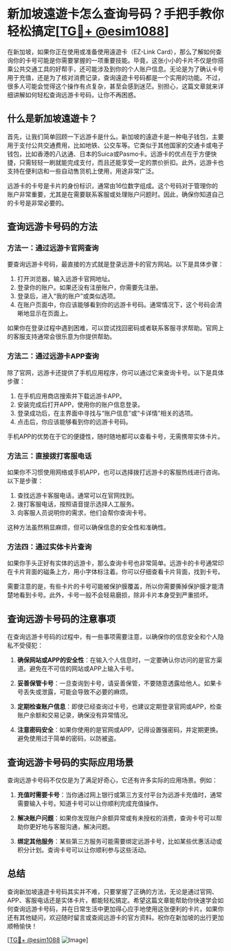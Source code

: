 # 新加坡遠遊卡怎么查询号码？手把手教你轻松搞定[[TG💪+ @esim1088](https://t.me/s/esim1088)]

在新加坡，如果你正在使用或准备使用遠遊卡（EZ-Link Card），那么了解如何查询你的卡号可能是你需要掌握的一项重要技能。毕竟，这张小小的卡片不仅是你搭乘公共交通工具的好帮手，还可能涉及到你的个人账户信息。无论是为了确认卡号用于充值，还是为了核对消费记录，查询遠遊卡号码都是一个实用的功能。不过，很多人可能会觉得这个操作有点复杂，甚至会感到迷茫。别担心，这篇文章就来详细讲解如何轻松查询远游卡号码，让你不再困惑。

## 什么是新加坡遠遊卡？

首先，让我们简单回顾一下远游卡是什么。新加坡的遠遊卡是一种电子钱包，主要用于支付公共交通费用，比如地铁、公交车等。它类似于其他国家的交通卡或电子钱包，比如香港的八达通、日本的Suica或Pasmo卡。远游卡的优点在于方便快捷，只需轻轻一刷就能完成支付，而且还能享受一定的票价折扣。此外，远游卡也支持在便利店和一些自动售货机上使用，用途非常广泛。

远游卡的卡号是卡片的身份标识，通常由16位数字组成。这个号码对于管理你的账户非常重要，尤其是在需要联系客服或处理账户问题时。因此，确保你知道自己的卡号是非常必要的。

## 查询远游卡号码的方法

### 方法一：通过远游卡官网查询

要查询远游卡号码，最直接的方式就是登录远游卡的官方网站。以下是具体步骤：

1. 打开浏览器，输入远游卡官网地址。
2. 登录你的账户。如果还没有注册账户，你需要先注册。
3. 登录后，进入“我的账户”或类似选项。
4. 在账户页面中，你应该能够看到你的远游卡号码。通常情况下，这个号码会清晰地显示在页面上。

如果你在登录过程中遇到困难，可以尝试找回密码或者联系客服寻求帮助。官网上的客服支持通常会很乐意为你提供帮助。

### 方法二：通过远游卡APP查询

除了官网，远游卡还提供了手机应用程序，你可以通过它来查询卡号。以下是具体步骤：

1. 在手机应用商店搜索并下载远游卡APP。
2. 安装完成后打开APP，使用你的账户信息登录。
3. 登录成功后，在主界面中寻找与“账户信息”或“卡详情”相关的选项。
4. 点击后，你应该能够看到你的远游卡号码。

手机APP的优势在于它的便捷性，随时随地都可以查看卡号，无需携带实体卡片。

### 方法三：直接拨打客服电话

如果你不习惯使用网络或手机APP，也可以选择拨打远游卡的客服热线进行咨询。以下是步骤：

1. 查找远游卡客服电话，通常可以在官网找到。
2. 拨打客服电话，按照语音提示选择人工服务。
3. 向客服人员说明你的需求，他们会帮你查询卡号。

这种方法虽然稍显麻烦，但可以确保信息的安全性和准确性。

### 方法四：通过实体卡片查询

如果你手头正好有实体的远游卡，那么查询卡号也非常简单。远游卡的卡号通常印在卡片背面的磁条上方，用小字体标注着。你可以仔细查看卡片背面，找到卡号。

需要注意的是，有些卡片的卡号可能被保护膜覆盖，所以你需要撕掉保护膜才能清楚地看到卡号。此外，卡号一般不会轻易磨损，除非卡片本身受到严重损坏。

## 查询远游卡号码的注意事项

在查询远游卡号码的过程中，有一些事项需要注意，以确保你的信息安全和个人隐私不受侵犯：

1. **确保网站或APP的安全性**：在输入个人信息时，一定要确认你访问的是官方渠道。避免在不可信的网站或APP上输入卡号。
   
2. **妥善保管卡号**：一旦查询到卡号，请妥善保管，不要随意透露给他人。如果卡号丢失或泄露，可能会导致不必要的麻烦。

3. **定期检查账户信息**：即使已经查询过卡号，也建议定期登录官网或APP，检查账户余额和交易记录，确保没有异常情况。

4. **注意密码安全**：如果你使用的是官网或APP，记得设置强密码，并定期更换。避免使用过于简单的密码，以防被盗。

## 查询远游卡号码的实际应用场景

查询远游卡号码不仅仅是为了满足好奇心，它还有许多实际的应用场景。例如：

1. **充值时需要卡号**：当你通过网上银行或第三方支付平台为远游卡充值时，通常需要输入卡号。知道卡号可以让你顺利完成充值操作。

2. **解决账户问题**：如果你发现账户余额异常或有未授权的消费，查询卡号可以帮助你更好地与客服沟通，解决问题。

3. **绑定其他服务**：某些第三方服务可能需要绑定远游卡号，比如某些优惠活动或积分计划。查询卡号可以让你顺利参与这些活动。

## 总结

查询新加坡遠遊卡号码其实并不难，只要掌握了正确的方法，无论是通过官网、APP、客服电话还是实体卡片，都能轻松搞定。希望这篇文章能帮助你快速学会如何查询远游卡号码，并在日常生活中更加得心应手地使用这张便利的卡片。如果你还有其他疑问，欢迎随时留言或查阅远游卡的官方资料。祝你在新加坡的出行更加顺畅愉快！

[[TG💪+ @esim1088](https://t.me/s/esim1088) ![Image](https://i.postimg.cc/4NQfJmqS/Snipaste-2025-05-13-00-14-12.png)]